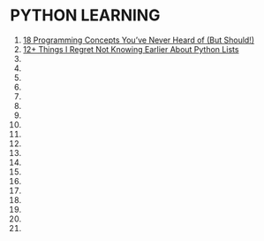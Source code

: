 
# PYTHON LEARNING
1. [18 Programming Concepts You’ve Never Heard of (But Should!)](https://realpython.com/python-beginner-tips/#tip-1-code-everyday)
2. [12+ Things I Regret Not Knowing Earlier About Python Lists](https://zlliu.medium.com/12-things-i-regret-not-knowing-earlier-about-python-lists-a71dd8a435e2)
3. []()
4. []()
5. []()
6. []()
7. []()
8. []()
9. []()
10. []()
11. []()
12. []()
13. []()
14. []()
15. []()
16. []()
17. []()
18. []()
19. []()
20. []()
21. []() 
